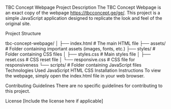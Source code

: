 TBC Concept Webpage
Project Description
The TBC Concept Webpage is an exact copy of the webpage https://tbcconcept.ge/ge/. This project is a simple JavaScript application designed to replicate the look and feel of the original site.

Project Structure

tbc-concept-webpage/
│
├── index.html          # The main HTML file
├── assets/             # Folder containing important assets (images, fonts, etc.)
├── styles/             # Folder containing CSS files
│   ├── styles.css      # Main styles file
│   ├── reset.css       # CSS reset file
│   └── responsive.css  # CSS file for responsiveness
└── scripts/            # Folder containing JavaScript files
Technologies Used
JavaScript
HTML
CSS
Installation Instructions
To view the webpage, simply open the index.html file in your web browser.

Contributing Guidelines
There are no specific guidelines for contributing to this project.

License
[Include the license here if applicable]